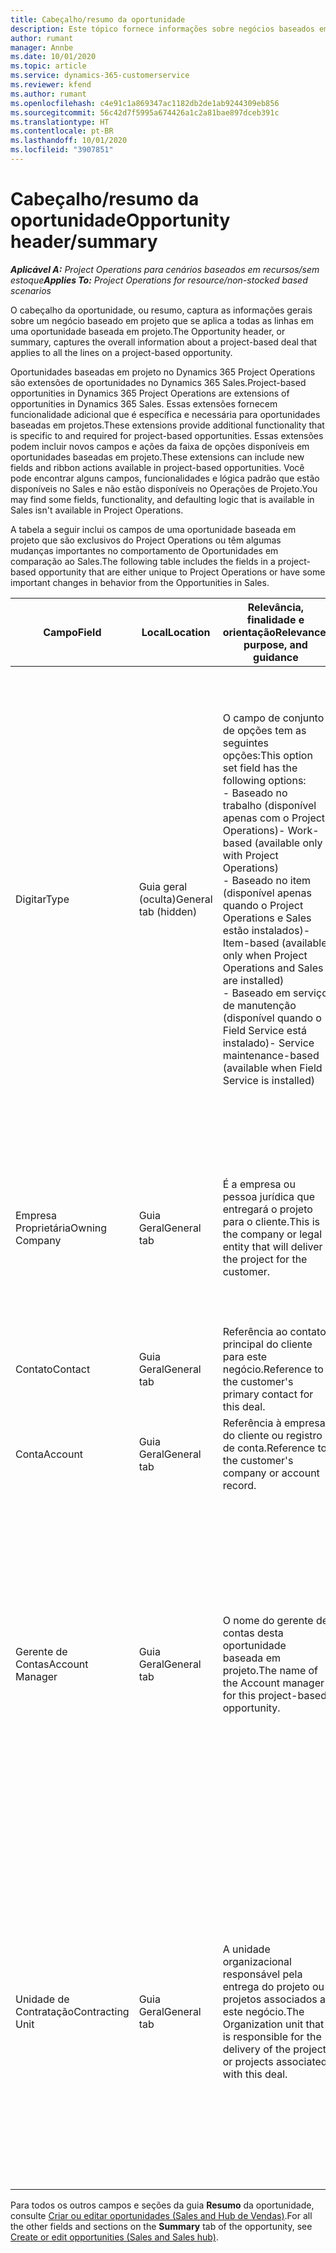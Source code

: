 ```yaml
---
title: Cabeçalho/resumo da oportunidade
description: Este tópico fornece informações sobre negócios baseados em projeto e linhas de oportunidade com base em projeto.
author: rumant
manager: Annbe
ms.date: 10/01/2020
ms.topic: article
ms.service: dynamics-365-customerservice
ms.reviewer: kfend
ms.author: rumant
ms.openlocfilehash: c4e91c1a869347ac1182db2de1ab9244309eb856
ms.sourcegitcommit: 56c42d7f5995a674426a1c2a81bae897dceb391c
ms.translationtype: HT
ms.contentlocale: pt-BR
ms.lasthandoff: 10/01/2020
ms.locfileid: "3907851"
---
```

# <a name="opportunity-headersummary"></a><span data-ttu-id="aa33d-103">Cabeçalho/resumo da oportunidade</span><span class="sxs-lookup"><span data-stu-id="aa33d-103">Opportunity header/summary</span></span>

<span data-ttu-id="aa33d-104">_**Aplicável A:** Project Operations para cenários baseados em recursos/sem estoque_</span><span class="sxs-lookup"><span data-stu-id="aa33d-104">_**Applies To:** Project Operations for resource/non-stocked based scenarios_</span></span>


<span data-ttu-id="aa33d-105">O cabeçalho da oportunidade, ou resumo, captura as informações gerais sobre um negócio baseado em projeto que se aplica a todas as linhas em uma oportunidade baseada em projeto.</span><span class="sxs-lookup"><span data-stu-id="aa33d-105">The Opportunity header, or summary, captures the overall information about a project-based deal that applies to all the lines on a project-based opportunity.</span></span>

<span data-ttu-id="aa33d-106">Oportunidades baseadas em projeto no Dynamics 365 Project Operations são extensões de oportunidades no Dynamics 365 Sales.</span><span class="sxs-lookup"><span data-stu-id="aa33d-106">Project-based opportunities in Dynamics 365 Project Operations are extensions of opportunities in Dynamics 365 Sales.</span></span> <span data-ttu-id="aa33d-107">Essas extensões fornecem funcionalidade adicional que é específica e necessária para oportunidades baseadas em projetos.</span><span class="sxs-lookup"><span data-stu-id="aa33d-107">These extensions provide additional functionality that is specific to and required for project-based opportunities.</span></span> <span data-ttu-id="aa33d-108">Essas extensões podem incluir novos campos e ações da faixa de opções disponíveis em oportunidades baseadas em projeto.</span><span class="sxs-lookup"><span data-stu-id="aa33d-108">These extensions can include new fields and ribbon actions available in project-based opportunities.</span></span> <span data-ttu-id="aa33d-109">Você pode encontrar alguns campos, funcionalidades e lógica padrão que estão disponíveis no Sales e não estão disponíveis no Operações de Projeto.</span><span class="sxs-lookup"><span data-stu-id="aa33d-109">You may find some fields, functionality, and defaulting logic that is available in Sales isn't available in Project Operations.</span></span>

<span data-ttu-id="aa33d-110">A tabela a seguir inclui os campos de uma oportunidade baseada em projeto que são exclusivos do Project Operations ou têm algumas mudanças importantes no comportamento de Oportunidades em comparação ao Sales.</span><span class="sxs-lookup"><span data-stu-id="aa33d-110">The following table includes the fields in a project-based opportunity that are either unique to Project Operations or have some important changes in behavior from the Opportunities in Sales.</span></span>

| <span data-ttu-id="aa33d-111">**Campo**</span><span class="sxs-lookup"><span data-stu-id="aa33d-111">**Field**</span></span> | <span data-ttu-id="aa33d-112">**Local**</span><span class="sxs-lookup"><span data-stu-id="aa33d-112">**Location**</span></span> | <span data-ttu-id="aa33d-113">**Relevância, finalidade e orientação**</span><span class="sxs-lookup"><span data-stu-id="aa33d-113">**Relevance, purpose, and guidance**</span></span> | <span data-ttu-id="aa33d-114">**Impacto a jusante**</span><span class="sxs-lookup"><span data-stu-id="aa33d-114">**Downstream impact**</span></span> |
| --- | --- | --- | --- |
| <span data-ttu-id="aa33d-115">Digitar</span><span class="sxs-lookup"><span data-stu-id="aa33d-115">Type</span></span> | <span data-ttu-id="aa33d-116">Guia geral (oculta)</span><span class="sxs-lookup"><span data-stu-id="aa33d-116">General tab (hidden)</span></span> | <span data-ttu-id="aa33d-117">O campo de conjunto de opções tem as seguintes opções:</span><span class="sxs-lookup"><span data-stu-id="aa33d-117">This option set field has the following options:</span></span></br><span data-ttu-id="aa33d-118">- Baseado no trabalho (disponível apenas com o Project Operations)</span><span class="sxs-lookup"><span data-stu-id="aa33d-118">- Work-based (available only with Project Operations)</span></span></br><span data-ttu-id="aa33d-119">- Baseado no item (disponível apenas quando o Project Operations e Sales estão instalados)</span><span class="sxs-lookup"><span data-stu-id="aa33d-119">- Item-based (available only when Project Operations and Sales are installed)</span></span></br><span data-ttu-id="aa33d-120">- Baseado em serviço de manutenção (disponível quando o Field Service está instalado)</span><span class="sxs-lookup"><span data-stu-id="aa33d-120">- Service maintenance-based (available when Field Service is installed)</span></span> | <span data-ttu-id="aa33d-121">Quando você usa o Project Operations, o valor deste campo é automaticamente definido como **Baseado em trabalho**, o que classifica a oportunidade como baseada em projeto.</span><span class="sxs-lookup"><span data-stu-id="aa33d-121">When you use Project Operations, this field value is automatically set to **Work-based** which classifies the Opportunity as project-based.</span></span> <span data-ttu-id="aa33d-122">Uma oportunidade deve ser baseada em projeto para habilitar todas as extensões e funcionalidades específicas do projeto no processo de vendas posterior para este negócio.</span><span class="sxs-lookup"><span data-stu-id="aa33d-122">An Opportunity should be project-based to enable all project-specific extensions and functionality in the downstream sales process for this deal.</span></span> |
| <span data-ttu-id="aa33d-123">Empresa Proprietária</span><span class="sxs-lookup"><span data-stu-id="aa33d-123">Owning Company</span></span> | <span data-ttu-id="aa33d-124">Guia Geral</span><span class="sxs-lookup"><span data-stu-id="aa33d-124">General tab</span></span> | <span data-ttu-id="aa33d-125">É a empresa ou pessoa jurídica que entregará o projeto para o cliente.</span><span class="sxs-lookup"><span data-stu-id="aa33d-125">This is the company or legal entity that will deliver the project for the customer.</span></span> | <span data-ttu-id="aa33d-126">As informações deste campo serão copiadas para o campo correspondente na cotação do projeto que é criada a partir desta oportunidade.</span><span class="sxs-lookup"><span data-stu-id="aa33d-126">This field information will be copied to the corresponding field on the Project quote that is created from this Opportunity.</span></span> |
| <span data-ttu-id="aa33d-127">Contato</span><span class="sxs-lookup"><span data-stu-id="aa33d-127">Contact</span></span> | <span data-ttu-id="aa33d-128">Guia Geral</span><span class="sxs-lookup"><span data-stu-id="aa33d-128">General tab</span></span> | <span data-ttu-id="aa33d-129">Referência ao contato principal do cliente para este negócio.</span><span class="sxs-lookup"><span data-stu-id="aa33d-129">Reference to the customer's primary contact for this deal.</span></span> | |
| <span data-ttu-id="aa33d-130">Conta</span><span class="sxs-lookup"><span data-stu-id="aa33d-130">Account</span></span> | <span data-ttu-id="aa33d-131">Guia Geral</span><span class="sxs-lookup"><span data-stu-id="aa33d-131">General tab</span></span> | <span data-ttu-id="aa33d-132">Referência à empresa do cliente ou registro de conta.</span><span class="sxs-lookup"><span data-stu-id="aa33d-132">Reference to the customer's company or account record.</span></span> | |
| <span data-ttu-id="aa33d-133">Gerente de Contas</span><span class="sxs-lookup"><span data-stu-id="aa33d-133">Account Manager</span></span> | <span data-ttu-id="aa33d-134">Guia Geral</span><span class="sxs-lookup"><span data-stu-id="aa33d-134">General tab</span></span> | <span data-ttu-id="aa33d-135">O nome do gerente de contas desta oportunidade baseada em projeto.</span><span class="sxs-lookup"><span data-stu-id="aa33d-135">The name of the Account manager for this project-based opportunity.</span></span> | <span data-ttu-id="aa33d-136">O gerente de contas é responsável por gerenciar o relacionamento com o cliente até a conclusão deste projeto.</span><span class="sxs-lookup"><span data-stu-id="aa33d-136">The Account manager is responsible for managing the relationship with the customer through the completion of this project.</span></span> <span data-ttu-id="aa33d-137">Com base no registro de recurso reservável vinculado ao gerente de contas, a unidade de contratação é padronizada.</span><span class="sxs-lookup"><span data-stu-id="aa33d-137">Based on the bookable resource record tied to the Account manager, the contracting unit is defaulted.</span></span> |
| <span data-ttu-id="aa33d-138">Unidade de Contratação</span><span class="sxs-lookup"><span data-stu-id="aa33d-138">Contracting Unit</span></span> | <span data-ttu-id="aa33d-139">Guia Geral</span><span class="sxs-lookup"><span data-stu-id="aa33d-139">General tab</span></span> | <span data-ttu-id="aa33d-140">A unidade organizacional responsável pela entrega do projeto ou projetos associados a este negócio.</span><span class="sxs-lookup"><span data-stu-id="aa33d-140">The Organization unit that is responsible for the delivery of the project or projects associated with this deal.</span></span> | <span data-ttu-id="aa33d-141">A unidade de contratação é a divisão da empresa que concluirá os projetos após o fechamento do negócio.</span><span class="sxs-lookup"><span data-stu-id="aa33d-141">The contracting unit is the division of the company that will complete the project(s) after the deal is closed.</span></span> <span data-ttu-id="aa33d-142">Cada unidade de contratação tem uma moeda, e essa moeda é usada para relatar os custos estimados e reais incorridos durante o projeto.</span><span class="sxs-lookup"><span data-stu-id="aa33d-142">Every contracting unit has a currency, and this currency is used to report estimated and actual costs incurred during the project.</span></span> |

<span data-ttu-id="aa33d-143">Para todos os outros campos e seções da guia **Resumo** da oportunidade, consulte [Criar ou editar oportunidades (Sales and Hub de Vendas)](https://docs.microsoft.com/dynamics365/sales-enterprise/create-edit-opportunity-sales).</span><span class="sxs-lookup"><span data-stu-id="aa33d-143">For all the other fields and sections on the **Summary** tab of the opportunity, see [Create or edit opportunities (Sales and Sales hub)](https://docs.microsoft.com/dynamics365/sales-enterprise/create-edit-opportunity-sales).</span></span>
